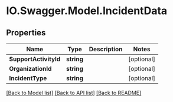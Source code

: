# IO.Swagger.Model.IncidentData
## Properties

Name | Type | Description | Notes
------------ | ------------- | ------------- | -------------
**SupportActivityId** | **string** |  | [optional] 
**OrganizationId** | **string** |  | [optional] 
**IncidentType** | **string** |  | [optional] 

[[Back to Model list]](../README.md#documentation-for-models) [[Back to API list]](../README.md#documentation-for-api-endpoints) [[Back to README]](../README.md)

